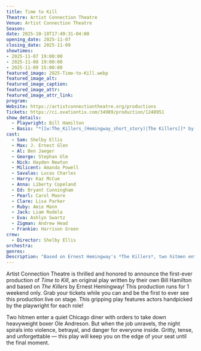 ```yaml
---
title: Time to Kill
Theatre: Artist Connection Theatre
Venue: Artist Connection Theatre
Season: 
date: 2025-10-18T17:49:31-04:00
opening_date: 2025-11-07
closing_date: 2025-11-09
showtimes:
- 2025-11-07 19:00:00
- 2025-11-08 19:00:00
- 2025-11-09 15:00:00
featured_image: 2025-Time-to-Kill.webp
featured_image_alt: 
featured_image_caption: 
featured_image_attr: 
featured_image_attr_link: 
program:
Website: https://artistconnectiontheatre.org/productions
Tickets: https://ci.ovationtix.com/34989/production/1248951
show_details: 
  - Playwright: Bill Hamilton
  - Basis: "*[[w:The_Killers_(Hemingway_short_story)|The Killers]]* by [[w:Ernest Hemingway]]"
cast:
  - Sam: Shelby Ellis
  - Max: J. Ernest Glen
  - Al: Ben Jaeger
  - George: Stephan Ulm
  - Nick: Hayden Newton
  - Milicent: Amanda Powell
  - Savalas: Lucas Charles
  - Harry: Kaz McCue
  - Anna: Liberty Copeland
  - Ed: Bryant Cunningham
  - Pearl: Carol Moore
  - Clare: Lisa Parker
  - Ruby: Amie Mann
  - Jack: Liam Rodela
  - Eva: Ashlyn Swartz
  - Zigman: Andrew Head
  - Frankie: Harrison Green
crew:
  - Director: Shelby Ellis
orchestra:
genres: 
Description: "Based on Ernest Hemingway's *The Killers*, two hitmen enter a quiet Chicago diner with orders to take down boxer Ole Andreson. When the job unravels, the night spirals into violence and betrayal."
---
```

Artist Connection Theatre is thrilled and honored to announce the first-ever production of *Time to Kill*, an original play written by their own Bill Hamilton and based on *The Killers* by Ernest Hemingway! This production runs for 1 weekend only. Grab your tickets while you can and be the first to ever see this production live on stage. This gripping play features actors handpicked by the playwright for each role!

Two hitmen enter a quiet Chicago diner with orders to take down heavyweight boxer Ole Andreson. But when the job unravels, the night spirals into violence, betrayal, and danger for everyone inside. Gritty, tense, and unforgettable — this play will keep you on the edge of your seat until the final moment.
